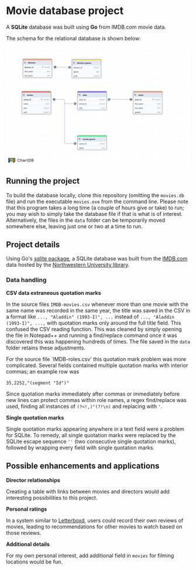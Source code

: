 # Movie database project
A **SQLite** database was built using **Go** from IMDB.com movie data.

The schema for the relational database is shown below:

![schema](Diagram2.png)

## Running the project
To build the database locally, clone this repository (omitting the `movies.db` file) and run the executable `movies.exe` from the command line.  Please note that this program takes a long time (a couple of hours give or take) to run; you may wish to simply take the database file if that is what is of interest.  Alternatively, the files in the `data` folder can be temporarily moved somewhere else, leaving just one or two at a time to run.

## Project details
Using Go's [sqlite package](https://pkg.go.dev/modernc.org/sqlite), a SQLite database was built from the [IMDB.com](https://www.imdb.com/) data hosted by the [Northwestern University library](https://arch.library.northwestern.edu/concern/datasets/3484zh40n?locale=en).

### Data handling

**CSV data extraneous quotation marks**

In the source files `IMDB-movies.csv` whenever more than one movie with the same name was recorded in the same year, the title was saved in the CSV in a format like ` ..., "Aladdin" (1993-I)", ... ` instead of ` ..., "Aladdin (1993-I)", ..., ` with quotation marks only around the full title field.  This confused the CSV reading function.  This was cleaned by simply opening the file in Notepad++ and running a find/replace command once it was discovered this was happening hundreds of times.  The file saved in the `data` folder retains these adjustments.

For the source file `IMDB-roles.csv' this quotation mark problem was more complicated.  Several fields contained multiple quotation marks with interior commas; an example row was

```
35,2252,"(segment "Id")"
```

Since quotation marks immediately after commas or immediately before new lines can protect commas within role names, a regex find/replace was used, finding all instances of `(?<!,)"(?!\n)` and replacing with `'`.

**Single quotation marks**

Single quotation marks appearing anywhere in a text field were a problem for SQLite.  To remedy, all single quotation marks were replaced by the SQLite escape sequence `''` (two consecutive single quotation marks), followed by wrapping every field with single quotation marks.

## Possible enhancements and applications

**Director relationships**

Creating a table with links between movies and directors would add interesting possibilities to this project.

**Personal ratings**

In a system similar to [Letterboxd](https://letterboxd.com/), users could record their own reviews of movies, leading to recommendations for other movies to watch based on those reviews.

**Additional details**

For my own personal interest, add additional field in `movies` for filming locations would be fun.
